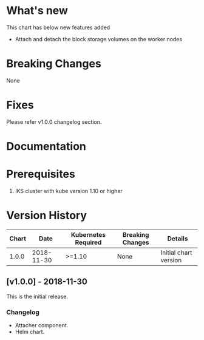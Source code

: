 # What's new

This chart has below new features added

- Attach and detach the block storage volumes on the worker nodes


# Breaking Changes
None


# Fixes

Please refer v1.0.0 changelog section.


# Documentation
<Link of IBM block attacher needs to be added here>


# Prerequisites

1. IKS cluster with kube version 1.10 or higher


# Version History

| Chart | Date | Kubernetes Required | Breaking Changes | Details                    |
| ----- | ---------- | ------------ | ---------------- | --------------------------- |
| 1.0.0 | 2018-11-30 | >=1.10       | None             | Initial chart version       |

## [v1.0.0] - 2018-11-30
This is the initial release.

### Changelog
- Attacher component.
- Helm chart.
